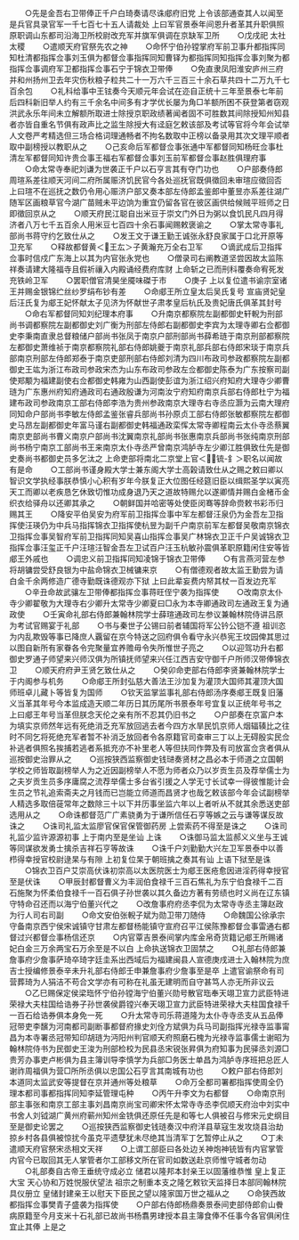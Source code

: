 <!-- { "loadSidebar": true } -->
　　○先是金吾右卫带俸正千户白琦奏请尽诛郕府旧党  上令该部通查其人以闻至是兵官具录官军一千七百七十五人请裁处  上曰军官景泰年间恩升者革其升职俱照原职调山东都司沿海卫所校尉改充军并旗军俱调在京缺军卫所
　　○戊戌祀  太社  太稷
　　○遣顺天府官祭先农之神
　　○命怀宁伯孙镗掌府军前卫事升都指挥同知杜清都指挥佥事刘玉俱为都督佥事指挥同知曹铎为都指挥同知指挥佥事刘聚为都指挥佥事调府军卫都指挥佥事石宁于锦衣卫带俸
　　○免直隶凤阳淮安庐州三府并和州扬州卫去年灾伤秋粮子粒共二十一万六千三百三十余石草共四十二万九千七百余包
　　○礼科给事中王铉奏今天顺元年会试在迩自正统十三年至景泰七年前后四科新旧举人约有三千余名中间多有才学优长屡为角□羊额所困不获登第者窃观洪武永乐年间未立解额所取进士除授京职政绩著闻者固不可胜数其间除授知州知县者亦皆自重名节俱有政声比之监生除授大有迳庭乞敕该部及考试等官将今年会试举人文卷严考精选但三场合格词理通畅者不拘名数取中正榜以备录用其次文理平顺者取中副榜授以教职从之
　　○己亥命后军都督佥事张通中军都督同知杨旺佥事杜清左军都督同知许贵佥事王福右军都督佥事刘玉前军都督佥事赵胜俱理府事
　　○命太常寺奉祀刘谦为世袭正千户以石亨言其有夺门功也
　　○户部奏侍郎周瑄系差往顺天河间二府所属赈济饥民官今各处巡抚官既俱徵回未审瑄应徵回否  上曰瑄不在巡抚之数仍令用心赈济户部又奏本部左侍郎孟鉴郎中董昱亦系差往湖广随军区画粮草官今湖广苗贼未平边饷为重宜仍留各官在彼区画供给候贼平班师之日即徵回京从之
　　○顺天府民江聪自出米豆于崇文门外日为粥以食饥民凡四月得济者八万七千五百余人用米豆七百四十余石事闻赐敕褒谕之
　　○掌太常寺事礼部尚书蒋守约乞致仕从之
　　○发王文于谦王勤王诚张永舒良家属于口北开原等卫充军
　　○释故都督黄＜王厷＞子黄瀚充万全右卫军
　　○谪武成后卫指挥佥事时信戍广东海上以其为内官张永党也
　　○僧录司右阐教道坚尝因故太监陈祥奏请建大隆福寺且假祈禳入内殿诵经费府库财  上命斩之已而刑科覆奏命宥死发充铁岭卫军
　　○罢职僧官清昊坐魇味磔于市
　　○庚子  上以复位遣书谕宗室诸王并赐金银锦纻丝纱罗绢布钞有差
　　○命郕王所立皇太后吴氏复号  宣庙贤妃皇后汪氏复为郕王妃怀献太子见济为怀献世子肃孝皇后杭氏及贵妃唐氏俱革其封号
　　○命右军都督同知刘纪理本府事
　　○升南京都察院左副都御史轩輗为刑部尚书调都察院左副都御史刘广衡为刑部左侍郎右副都御史李宾为太理寺卿右佥都御史李秉南直隶总督粮储户部尚书张凤于南京户部刑部尚书薛希琏于南京刑部都察院左都御史萧维祯于南京都察院礼部右侍郎姚夔于南京礼部兵部右侍郎宋琰于南京兵部南京刑部左侍郎郑泰于南京吏部刑部右侍郎刘清为四川布政司参政都察院左副都御史王竑为浙江布政司参政宋杰为山东布政司参政左佥都御史陈泰为广东按察司副使郑颙为福建副使右佥都御史韩雍为山西副使彭谊为浙江绍兴府知府大理寺少卿曹琏为广东惠州府知府通政司右通政殷谦为河南汝宁府知府南京兵部右侍郎杜宁为福建布政司参政南京工部右侍郎李浩为贵州参政南京大理寺右寺丞应灏为云南大理府同知命户部尚书李敏左侍郎孟鉴张睿兵部尚书孙原贞工部右侍郎张敏都察院左都御史马昂左副都御史年富马谨右副都御史韩福通政栾恽太常寺卿程南云太仆寺丞蔡翼南京吏部尚书曹义南京户部尚书沈翼南京礼部尚书张惠南京兵部尚书张纯南京刑部尚书杨宁南京工部尚书王来南京太仆寺丞严曾南京鸿胪寺左少卿江胜俱致仕先是御史奏尚书都御史员多乞汰之  上命吏部将南北二京堂上官＜锍-釒＞职名以闻故有是命
　　○工部尚书谨身殿大学士兼东阁大学士高榖请致仕从之赐之敕曰卿以智识文学执经事朕恭慎小心积有岁年今朕复正大位图任经筵旧臣以缉熙圣学以寅亮天工而卿以老疾恳乞休致切惟功成身退乃天之道故特赐允以遂卿情并赐白金楮币金织衣给驿舟以还卿其承之
　　○朝鲜国并哈密等处使臣闵骞等辞命赍敕书彩币归赐其王
　　○降安平伯吴安为府军前卫指挥佥事中军左都督汪泉仍为金吾左卫指挥使汪瑛仍为中兵马指挥锦衣卫指挥使杭昱为副千户南京前军左都督吴敬南京锦衣卫指挥佥事吴智府军前卫指挥同知吴喜山指挥佥事吴广林锦衣卫正千户吴诚锦衣卫指挥佥事汪玺正千户汪瑄汪智金吾左卫试百户汪玉杭敏孙震俱革职原籍闲住安等皆郕王外戚也
　　○调忠义前卫指挥同知凌锦于锦衣卫带俸
　　○有言燕河营左参将胡镛尝受舒良银为中盐命锦衣卫械镛来京
　　○有僧德观者故太监王勤尝为请白金千余两修造广德寺勤既诛德观亦下狱  上曰此辈妄费内帑其杖一百发边充军
　　○辛丑命故武骧左卫带俸都指挥佥事蒋旺侄宁袭为指挥使
　　○改南京太仆寺少卿翟敬为大理寺右少卿升太常寺少卿夏曰□永为本寺卿通政司左通政王复为通政使
　　○壬寅命礼部右侍郎兼翰林院学士薛瑄通政司左参议兼翰林院侍讲吕原为考试官赐宴于礼部
　　○书与秦世子公锡曰前者辅国将军公钤公铠不遵  祖训恣为内乱欺毁等事已降庶人覊留在京今特送之回府俱令看守永兴恭宪王坟园俾其思过以图自新所有家眷各令完聚量宜养赡毋令失所惟世子亮之
　　○以迎驾功升右都御史罗通子师望来兴师汉俱为所镇抚师望来兴任江西吉安守御千户所师汉带俸锦衣卫
　　○顺天府府尹王贤乞致仕从之
　　○癸卯命吏部右侍郎李贤兼翰林院学士于内阁参与机务
　　○命郕王所封弘慈大善法王沙加复为灌顶大国师其灌顶大国师班卓儿藏卜等皆复为国师
　　○钦天监掌监事礼部右侍郎汤序奏郕王既复旧藩义当革其年号今本监成造天顺二年历日其历尾所书景泰年号宜复以正统年号书之  上曰郕王年号当革但朕念天伦之亲有所不忍其仍旧书之
　　○户部奏在京富户本为填实京师然年远有死绝消乏充军放回逃去者今四方水旱民饥京师人烟辐辏比之往时不同乞将死绝充军者暂不补消乏放回者令各原籍官司查审三丁以上无碍殷实民佥补逃者俱照名挨捕若逃者系抵充亦不补里老人等但扶同作弊及有司放富佥贪者俱从巡按御史治罪从之
　　○巡按狭西监察御史钱琎奏贤材之昌必本于师道之立国朝学校之师皆取副榜举人为之近因副榜举人不愿为师者众乃以岁贡生员及荐举儒士为之夫岁贡生员多序庸腐之流荐举儒士多台省引援之人学无寸长试幸一得彼惟能计会生员之节礼追索斋夫之月钱而已岂能立师道而昌贤才也哉乞敕该部今年会试副榜举人精选多取倍蓰常年之数除三十以下并历事坐监六年以上者听从不就其余悉送吏部选用从之
　　○命诛都督范广广素骁勇为于谦所信任石亨等嫉之云与谦等谋反故诛之
　　○诛司礼监太监廖官保官保管御药房  上尝索药不得至是诛之
　　○诛司礼监少监许源源初事  上于南内至是坐讪  上诛
　　○诛御马监太监郝义义坐与王诚等同谋欲发勇士擒杀吉祥石亨等故诛
　　○诛千户刘勤勤大兴左卫军景泰中以善栉得幸授官校尉逯杲与有隙  上初复位杲于朝班擒之奏其有讪  上语下狱至是诛
　　○锦衣卫百户艾崇高伏诛初崇高以太医院医士为郕王医疮愈因进淫药得幸授官至是伏诛
　　○甲辰封都督曹义为丰润伯食禄千三百石焦礼为东宁伯食禄千二百石施聚为怀柔伯食禄千一百石俱子孙世袭以其久备边方著有劳绩也时义尚在辽东镇守特命召还而以海宁伯董兴代之
　　○改詹事府府丞李侃为太常寺寺丞主簿赵政为行人司右司副
　　○命文安伯张輗子斌为勋卫带刀随侍
　　○命魏国公徐承宗守备南京西宁侯宋诚镇守甘肃左都督杨能镇守宣府召平江侯陈豫都督佥事雷通右都督过兴都督佥事杨信还京
　　○内官覃吉景泰间掌内库金帛奇货籍记郕王所赐诸妃白金三万余两宝石万余至是不以白  上命执送锦衣卫固禁之
　　○礼部右侍郎兼詹事府少詹事萨琦卒琦字廷圭系出西域后为福建闽县人宣德庚戌进士入翰林院为庶吉士授编修景泰辛未升礼部右侍郎壬申兼詹事府少詹事至是卒  上遣官谕祭命有司营葬琦为人狷洁不苟合文学亦有可称在礼虽无建明而自守甚笃人亦无所非议云
　　○乙巳赐保定侯梁珤怀宁伯孙镗海宁伯董兴勋号散官珤奉天翊卫宣力武臣特进荣禄大夫柱国给诰券子孙世袭侯爵镗兴奉天翊卫宣力武臣特进荣禄大夫柱国食禄千一百石给诰券俱本身免一死
　　○升太常寺司乐蒋道隆为太仆寺寺丞支从五品俸冠带吏李馪为河南都司副断事都督府掾史刘佺方斌俱为兵马司副指挥光禄寺监事甯昌为本寺署丞冠带知印胡琏为沔阳州判官顺天府照磨石槐为光禄寺监事儒士谢昭为翰林院侍书为民御史王浚为刑部检校为民县丞宋锐张昇俱为府知事为民驿丞刘源□贵芳办事吏卢彬俱为县主簿训导李慎学为兵部□务医士单昌为鸿胪寺序班把总匠人谢祚周福俱为营□所所丞俱以忠国公石亨言其南城有功也
　　○敕户部右侍郎刘本道同太监武安等提督在京并通州等处粮草
　　○命万全都司署都指挥使周全仍理本都司事都指挥同知李延管理屯种
　　○丙午升李文为右都督
　　○命南京刑部主事张和南京工部主事刘昌南京尚宝司卿宋怀太常寺寺丞李侃顺天府治中刘实中书舍人刘钺湖广黄州府蕲州知州金铣俱还原任先是和等七人俱被召与修宋元史纲目至是御史论罢之
　　○巡按狭西监察御史钱琏奏汉中府洋县草寇生发攻烧县治劫掠乡村各县俱被惊扰今虽克平遗孽犹未尽绝其当清军丁乞暂停止从之
　　○丁未遣顺天府官祭宋丞相文天祥
　　○上谓工部臣曰各处边关神炮神铳皆有内官掌管内官今已取回其无人掌管者尔工部移文所在官司如数送赴京师惟守城者勿动
　　○礼部奏自古帝王垂统守成必立  储君以隆邦本封亲王以固藩维恭惟  皇上复正大宝  天心协和万姓悦服伏望法  祖宗之制重本支之隆乞敕钦天监择日本部同翰林院具仪册立  皇储封建亲王以慰天下臣民之望以隆家国万世之福从之
　　○命狭西故都指挥佥事樊青子盛袭为指挥使
　　○户部右侍郎杨鼎奏景泰间吏部侍郎俞山餋病原籍至今月支米十石礼部已故尚书杨翥男珒授本县主簿食俸不任事今各官俱闲住宜止其俸  上是之
